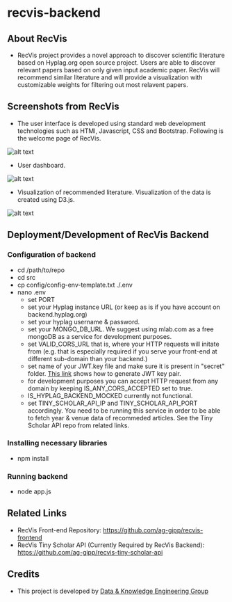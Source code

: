 # recvis-backend

## About RecVis
- RecVis project provides a novel approach to discover scientific literature based on Hyplag.org open source project. Users are able to discover relevant papers based on only given input academic paper. RecVis will recommend similar literature and will provide a visualization with customizable weights for filtering out most relavent papers.

## Screenshots from RecVis
- The user interface is developed using standard web development technologies such as HTMl, Javascript, CSS and Bootstrap. Following is the welcome page of RecVis.

![alt text](https://github.com/ag-gipp/recvis-frontend/blob/master/images/recvis-welcome-page.png?raw=true)

- User dashboard.

![alt text](https://github.com/ag-gipp/recvis-frontend/blob/master/images/recvis-folders.png?raw=true)

- Visualization of recommended literature. Visualization of the data is created using D3.js.

![alt text](https://github.com/ag-gipp/recvis-frontend/blob/master/images/recvis-overview.png?raw=true)

## Deployment/Development of RecVis Backend
### Configuration of backend
- cd /path/to/repo
- cd src
- cp config/config-env-template.txt ./.env
- nano .env
    - set PORT
    - set your Hyplag instance URL (or keep as is if you have account on backend.hyplag.org)
    - set your hyplag username & password.
    - set your MONGO_DB_URL. We suggest using mlab.com as a free mongoDB as a service for development purposes.
    - set VALID_CORS_URL that is, where your HTTP requests will initate from (e.g. that is especially required if you serve your front-end at different sub-domain than your backend.)
    - set name of your JWT.key file and make sure it is present in "secret" folder. [This link](https://gist.github.com/ygotthilf/baa58da5c3dd1f69fae9) shows how to generate JWT key pair.
    - for development purposes you can accept HTTP request from any domain by keeping IS_ANY_CORS_ACCEPTED set to true.
    - IS_HYPLAG_BACKEND_MOCKED currently not functional.
    - set TINY_SCHOLAR_API_IP and TINY_SCHOLAR_API_PORT accordingly. You need to be running this service in order to be able to fetch year & venue data of recommeded articles. See the Tiny Scholar API repo from related links.

### Installing necessary libraries
- npm install

### Running backend
- node app.js

## Related Links
- RecVis Front-end Repository: https://github.com/ag-gipp/recvis-frontend
- RecVis Tiny Scholar API (Currently Required by RecVis Backend): https://github.com/ag-gipp/recvis-tiny-scholar-api

## Credits
- This project is developed by [Data & Knowledge Engineering Group](https://dke.uni-wuppertal.de/de.html "Data & Knowledge Engineering Group Web Page")
